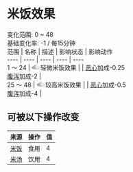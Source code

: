# 米饭效果  
变化范围: 0 ~ 48  
基础变化率: -1 / 每15分钟  
范围  |  名称  |  描述  |  影响状态  |  影响动作  
----  |  ----  |  ----  |  ----  |  ----  
1 ～ 24  |  <img decoding="async" src="Sprite/SaturationSago.png" style="width:20px;">轻微米饭效果  |    |  [恶心](Nausea.md)加成-0.25<br>[腹泻](Diarrhoea.md)加成-2  |    
25 ～ 48  |  <img decoding="async" src="Sprite/SaturationSago.png" style="width:20px;">较高米饭效果  |    |  [恶心](Nausea.md)加成-0.5<br>[腹泻](Diarrhoea.md)加成-4  |    
## 可被以下操作改变  
来源  |  操作  |  值  
----  |  ----  |  ----  
[米饭](RiceCooked.md)  |  食用  |  4  
[米汤](LQ_WaterRice.md)  |  饮用  |  4  
